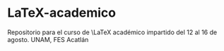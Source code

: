 # LaTeX-academico
Repositorio para el curso de \LaTeX académico impartido del 12 al 16 de agosto. UNAM, FES Acatlán
